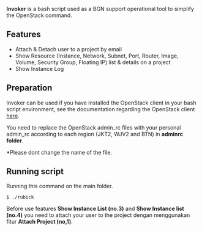 **Invoker** is a bash script used as a BGN support operational tool to simplify the OpenStack command.

## Features
 - Attach & Detach user to a project by email
 - Show Resource (Instance, Network, Subnet, Port, Router, Image, Volume, Security Group, Floating IP) list & details on a project
 - Show Instance Log

## Preparation
Invoker can be used if you have installed the OpenStack client in your bash script environment, see the documentation regarding the OpenStack client [here](https://wiki.openstack.org/wiki/OpenStackClients).

You need to replace the OpenStack admin_rc files with your personal admin_rc according to each region (JKT2, WJV2 and BTN) in **adminrc folder**.

*Please dont change the name of the file.

## Running script
Running this command on the main folder.

    $ ./rubick

Before use features **Show Instance List (no.3)** and **Show Instance list (no.4)** you need to attach your user to the project dengan menggunakan fitur **Attach Project (no,1)**.
